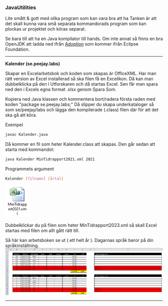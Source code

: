 ### JavaUtilities
Lite smått &amp; gott med olika program som kan vara bra att ha
Tanken är att det skall kunna vara små separata kommandorads program som kan plockas ur projektet och köras separat.

Se bara till att ha en Java kompilator till hands. Om inte annat så finns en bra OpenJDK att ladda ned ifrån [Adoption](https://adoptium.net/)
som kommer ifrån Eclipse Foundation.
***
**Kalender (se.peejay.labs)**

Skapar en Excelarbetsbok och koden som skapas är OfficeXML. Har man rätt version av Excel installerad så ska filen
få en Excelikon. Då kan man dubbelklicka på den i Utforskaren och då startas Excel. Sen får man spara ned den i
Excels egna format .xlsx genom Spara Som.

Kopiera ned Java klassen och kommentera bort/radera första raden med koden "package se.peejay.labs;" 
Då slipper du skapa underkataloger så som se/peejay/labs och lägga den kompilerade (.class) filen där för att det 
ska gå att köra.

Exempel
```bash
javac Kalender.java
```

Då kommer en fil som heter Kalender.class att skapas. Den går sedan att starta med kommandot:
```bash
java Kalender MinTidrapport2021.xml 2021
```
Programmets argument
```bash
Kalender [filnamn] [årtal]
```
![Ikon](img/OfficeXMLExcel.png)

Dubbelklickar du på filen som heter MinTidrapport2023.xml så skall Excel startas med filen om allt gått rätt till.

Så här kan arbetsboken se ut ( ett helt år ). Dagarnas språk beror på din språkinställning.
![Arbetsbok](img/Tidrapport.png)
***
